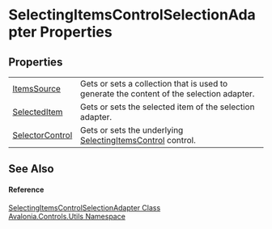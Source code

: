 # SelectingItemsControlSelectionAdapter Properties




## Properties
<table>
<tr>
<td><a href="P_Avalonia_Controls_Utils_SelectingItemsControlSelectionAdapter_ItemsSource">ItemsSource</a></td>
<td>Gets or sets a collection that is used to generate the content of the selection adapter.</td>
</tr>
<tr>
<td><a href="P_Avalonia_Controls_Utils_SelectingItemsControlSelectionAdapter_SelectedItem">SelectedItem</a></td>
<td>Gets or sets the selected item of the selection adapter.</td>
</tr>
<tr>
<td><a href="P_Avalonia_Controls_Utils_SelectingItemsControlSelectionAdapter_SelectorControl">SelectorControl</a></td>
<td>Gets or sets the underlying <a href="T_Avalonia_Controls_Primitives_SelectingItemsControl">SelectingItemsControl</a> control.</td>
</tr>
</table>

## See Also


#### Reference
<a href="T_Avalonia_Controls_Utils_SelectingItemsControlSelectionAdapter">SelectingItemsControlSelectionAdapter Class</a>  
<a href="N_Avalonia_Controls_Utils">Avalonia.Controls.Utils Namespace</a>  
